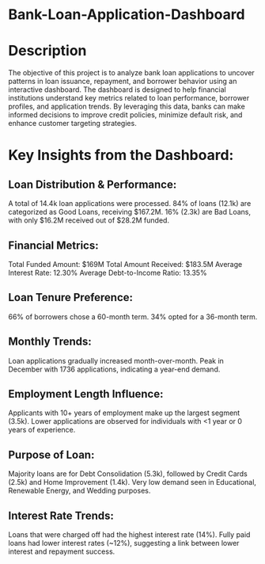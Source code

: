 # Bank-Loan-Application-Dashboard

# Description
The objective of this project is to analyze bank loan applications to uncover patterns in loan issuance, repayment, and borrower behavior using an interactive dashboard. The dashboard is designed to help financial institutions understand key metrics related to loan performance, borrower profiles, and application trends. By leveraging this data, banks can make informed decisions to improve credit policies, minimize default risk, and enhance customer targeting strategies.
# Key Insights from the Dashboard:
## Loan Distribution & Performance:
A total of 14.4k loan applications were processed.
84% of loans (12.1k) are categorized as Good Loans, receiving $167.2M.
16% (2.3k) are Bad Loans, with only $16.2M received out of $28.2M funded.
## Financial Metrics:
Total Funded Amount: $169M
Total Amount Received: $183.5M
Average Interest Rate: 12.30%
Average Debt-to-Income Ratio: 13.35%
## Loan Tenure Preference:
66% of borrowers chose a 60-month term.
34% opted for a 36-month term.
## Monthly Trends:
Loan applications gradually increased month-over-month.
Peak in December with 1736 applications, indicating a year-end demand.
## Employment Length Influence:
Applicants with 10+ years of employment make up the largest segment (3.5k).
Lower applications are observed for individuals with <1 year or 0 years of experience.
## Purpose of Loan:
Majority loans are for Debt Consolidation (5.3k), followed by Credit Cards (2.5k) and Home Improvement (1.4k).
Very low demand seen in Educational, Renewable Energy, and Wedding purposes.
## Interest Rate Trends:
Loans that were charged off had the highest interest rate (14%).
Fully paid loans had lower interest rates (~12%), suggesting a link between lower interest and repayment success.


